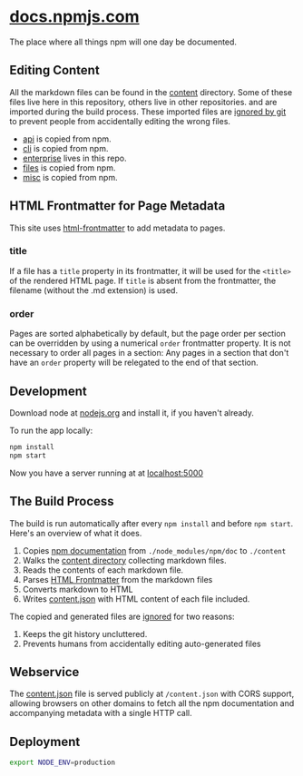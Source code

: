 # [docs.npmjs.com](https://docs.npmjs.com)

The place where all things npm will one day be documented.

## Editing Content

All the markdown files can be found in the [content](content) directory. Some of these files live here in this repository, others live in other repositories. and are imported during the build process. These imported files are [ignored by git](.gitignore) to prevent people from accidentally editing the wrong files.

- [api](https://github.com/npm/npm/tree/master/doc/api) is copied from npm.
- [cli](https://github.com/npm/npm/tree/master/doc/cli) is copied from npm.
- [enterprise](content/enterprise) lives in this repo.
- [files](https://github.com/npm/npm/tree/master/doc/files) is copied from npm.
- [misc](https://github.com/npm/npm/tree/master/doc/misc) is copied from npm.

## HTML Frontmatter for Page Metadata

This site uses [html-frontmatter](https://www.npmjs.org/package/html-frontmatter) to add
metadata to pages.

### title

If a file has a `title` property in its frontmatter, it will be used for
the `<title>` of the rendered HTML page. If `title` is absent from the
frontmatter, the filename (without the .md extension) is used.

### order

Pages are sorted alphabetically by default, but the page order per section
can be overridden by using a numerical `order` frontmatter property. It is
not necessary to order all pages in a section: Any pages in a section that
don't have an `order` property will be relegated to the end of that section.

## Development

Download node at [nodejs.org](http://nodejs.org) and install it, if you haven't already.

To run the app locally:

```sh
npm install
npm start
```

Now you have a server running at at [localhost:5000](http://localhost:5000)

## The Build Process

The build is run automatically after every `npm install` and before `npm start`. Here's an overview of what it does.

1. Copies [npm documentation](https://github.com/npm/npm/tree/master/doc) from `./node_modules/npm/doc` to `./content`
1. Walks the [content directory](/content) collecting markdown files.
1. Reads the contents of each markdown file.
1. Parses [HTML Frontmatter](#html-frontmatter) from the markdown files
1. Converts markdown to HTML
1. Writes [content.json](/content.json) with HTML content of each file included.

The copied and generated files are [ignored](/.gitignore) for two reasons:

1. Keeps the git history uncluttered.
1. Prevents humans from accidentally editing auto-generated files

## Webservice

The [content.json](/content.json) file is served publicly at `/content.json`
with CORS support, allowing browsers on other domains to fetch all the npm
documentation and accompanying metadata with a single HTTP call.

## Deployment

```sh
export NODE_ENV=production
```
